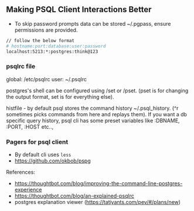 ## Making PSQL Client Interactions Better


- To skip password prompts data can be stored ~/.pgpass, ensure permissions are provided.

```sh
// follow the below format
# hostname:port:database:user:password
localhost:5213:*:postgres:think@123
```

### psqlrc file

global: /etc/psqlrc
user: ~/.psqlrc

postgres's shell can be configured using /set or /pset. (pset is for changing the output format, set is for everything else).

histfile - by default psql stores the command history ~/.psql_history. (^r sometimes picks commands from here and replays them).
If you want a db specific query history, psql cli has some preset variables like :DBNAME, :PORT, :HOST etc.., 


### Pagers for psql client

- By default cli uses `less`
- https://github.com/okbob/pspg


References:

- https://thoughtbot.com/blog/improving-the-command-line-postgres-experience
- https://thoughtbot.com/blog/an-explained-psqlrc
- postgres explanation viewer (https://tatiyants.com/pev/#/plans/new)
